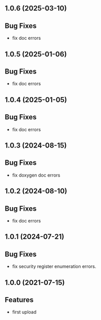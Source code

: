 ## 1.0.6 (2025-03-10)

## Bug Fixes

- fix doc errors

## 1.0.5 (2025-01-06)

## Bug Fixes

- fix doc errors

## 1.0.4 (2025-01-05)

## Bug Fixes

- fix doc errors

## 1.0.3 (2024-08-15)

## Bug Fixes

- fix doxygen doc errors

## 1.0.2 (2024-08-10)

## Bug Fixes

- fix doc errors

## 1.0.1 (2024-07-21)

## Bug Fixes

- fix security register enumeration errors.

## 1.0.0 (2021-07-15)

## Features

- first upload

